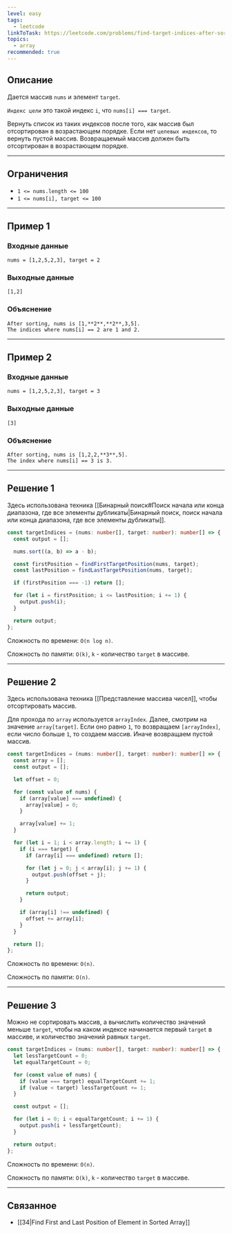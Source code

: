 ```yaml
---
level: easy
tags:
  - leetcode
linkToTask: https://leetcode.com/problems/find-target-indices-after-sorting-array/description/
topics:
  - array
recommended: true
---
```

## Описание

Дается массив `nums` и элемент `target`.

`Индекс цели` это такой индекс `i`, что `nums[i] === target`.

Вернуть список из таких индексов после того, как массив был отсортирован в возрастающем порядке. Если нет `целевых индексов`, то вернуть пустой массив. Возвращаемый массив должен быть отсортирован в возрастающем порядке.

---
## Ограничения

- `1 <= nums.length <= 100`
- `1 <= nums[i], target <= 100`

---
## Пример 1

### Входные данные

```
nums = [1,2,5,2,3], target = 2
```
### Выходные данные

```
[1,2]
```
### Объяснение

```
After sorting, nums is [1,**2**,**2**,3,5].
The indices where nums[i] == 2 are 1 and 2.
```

---
## Пример 2

### Входные данные

```
nums = [1,2,5,2,3], target = 3
```
### Выходные данные

```
[3]
```
### Объяснение

```
After sorting, nums is [1,2,2,**3**,5].
The index where nums[i] == 3 is 3.
```

---
## Решение 1

Здесь использована техника [[Бинарный поиск#Поиск начала или конца диапазона, где все элементы дубликаты|Бинарный поиск, поиск начала или конца диапазона, где все элементы дубликаты]].

```typescript
const targetIndices = (nums: number[], target: number): number[] => {
  const output = [];

  nums.sort((a, b) => a - b);

  const firstPosition = findFirstTargetPosition(nums, target);
  const lastPosition = findLastTargetPosition(nums, target);

  if (firstPosition === -1) return [];

  for (let i = firstPosition; i <= lastPosition; i += 1) {
    output.push(i);
  }

  return output;
};
```

Сложность по времени: `O(n log n)`.

Сложность по памяти: `O(k)`, `k` - количество `target` в массиве.

---
## Решение 2

Здесь использована техника [[Представление массива чисел]], чтобы отсортировать массив. 

Для прохода по `array` используется `arrayIndex`. Далее, смотрим на значение `array[target]`. Если оно равно `1`, то возвращаем `[arrayIndex]`, если число больше `1`, то создаем массив. Иначе возвращаем пустой массив.

```typescript
const targetIndices = (nums: number[], target: number): number[] => {
  const array = [];
  const output = [];

  let offset = 0;

  for (const value of nums) {
    if (array[value] === undefined) {
      array[value] = 0;
    }

    array[value] += 1;
  }

  for (let i = 1; i < array.length; i += 1) {
    if (i === target) {
      if (array[i] === undefined) return [];

      for (let j = 0; j < array[i]; j += 1) {
        output.push(offset + j);
      }

      return output;
    }

    if (array[i] !== undefined) {
      offset += array[i];
    }
  }

  return [];
};
```

Сложность по времени: `O(n)`.

Сложность по памяти: `O(n)`.

---
## Решение 3

Можно не сортировать массив, а вычислить количество значений меньше `target`, чтобы на каком индексе начинается первый `target` в массиве, и количество значений равных `target`. 

```typescript
const targetIndices = (nums: number[], target: number): number[] => {
  let lessTargetCount = 0;
  let equalTargetCount = 0;

  for (const value of nums) {
    if (value === target) equalTargetCount += 1;
    if (value < target) lessTargetCount += 1;
  }

  const output = [];

  for (let i = 0; i < equalTargetCount; i += 1) {
    output.push(i + lessTargetCount);
  }

  return output;
};
```

Сложность по времени: `O(n)`.

Сложность по памяти: `O(k)`, `k` - количество `target` в массиве.

---
## Связанное

- [[34|Find First and Last Position of Element in Sorted Array]]